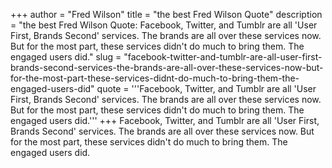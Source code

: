 +++
author = "Fred Wilson"
title = "the best Fred Wilson Quote"
description = "the best Fred Wilson Quote: Facebook, Twitter, and Tumblr are all 'User First, Brands Second' services. The brands are all over these services now. But for the most part, these services didn't do much to bring them. The engaged users did."
slug = "facebook-twitter-and-tumblr-are-all-user-first-brands-second-services-the-brands-are-all-over-these-services-now-but-for-the-most-part-these-services-didnt-do-much-to-bring-them-the-engaged-users-did"
quote = '''Facebook, Twitter, and Tumblr are all 'User First, Brands Second' services. The brands are all over these services now. But for the most part, these services didn't do much to bring them. The engaged users did.'''
+++
Facebook, Twitter, and Tumblr are all 'User First, Brands Second' services. The brands are all over these services now. But for the most part, these services didn't do much to bring them. The engaged users did.
